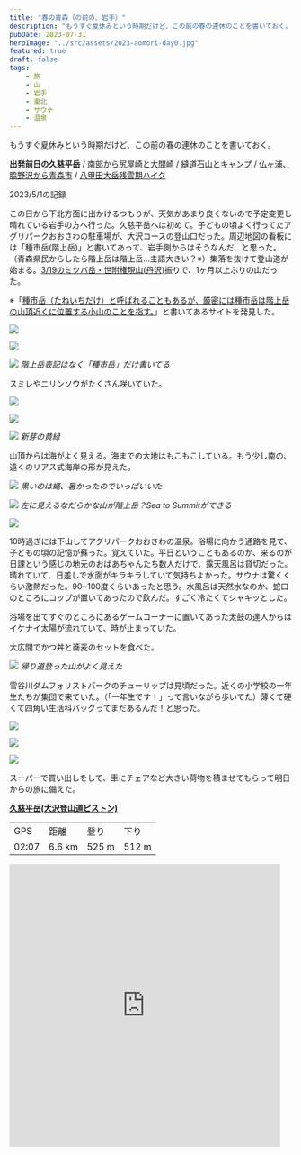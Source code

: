 ```yaml
---
title: "春の青森（の前の、岩手）"
description: "もうすぐ夏休みという時期だけど、この前の春の連休のことを書いておく。"
pubDate: 2023-07-31
heroImage: "../src/assets/2023-aomori-day0.jpg"
featured: true
draft: false
tags:
    - 旅
    - 山
    - 岩手
    - 東北
    - サウナ
    - 温泉
---
```


もうすぐ夏休みという時期だけど、この前の春の連休のことを書いておく。

**出発前日の久慈平岳** / [南部から尻屋崎と大間崎](https://riemats.com/2023-aomori-1/) / [縫道石山とキャンプ](https://riemats.com/2023-aomori-2/) / [仏ヶ浦、脇野沢から青森市](https://riemats.com/2023-aomori-3/) / [八甲田大岳残雪期ハイク](https://riemats.com/2023-aomori-4/)

2023/5/1の記録

この日から下北方面に出かけるつもりが、天気があまり良くないので予定変更し晴れている岩手の方へ行った。久慈平岳へは初めて。子どもの頃よく行ってたアグリパークおおさわの駐車場が、大沢コースの登山口だった。周辺地図の看板には「種市岳(階上岳)」と書いてあって、岩手側からはそうなんだ、と思った。（青森県民からしたら階上岳は階上岳…主語大きい？※）集落を抜けて登山道が始まる。[3/19のミツバ岳・世附権現山(丹沢)](https://www.yamareco.com/modules/yamareco/detail-5284768.html)振りで、1ヶ月以上ぶりの山だった。

※「[種市岳（たねいちだけ）と呼ばれることもあるが、厳密には種市岳は階上岳の山頂近くに位置する小山のことを指す。](https://tozanguchi-p.com/hashigami_f/)」と書いてあるサイトを発見した。

![](images/2023-aomori-day0-1-1-768x1024.jpeg)

![](images/2023-aomori-day0-2-768x1024.jpeg)

![](images/2023-aomori-day0-3-1024x768.jpeg)
*階上岳表記はなく「種市岳」だけ書いてる*

スミレやニリンソウがたくさん咲いていた。

![](images/2023-aomori-day0-5-768x1024.jpeg)

![](images/2023-aomori-day0-4-768x1024.jpeg)

![](images/2023-aomori-day0-6-768x1024.jpeg)
*新芽の黄緑*

山頂からは海がよく見える。海までの大地はもこもこしている。もう少し南の、遠くのリアス式海岸の形が見えた。

![](images/2023-aomori-day0-7-1024x768.jpeg)
*黒いのは蠅、暑かったのでいっぱいいた*

![](images/2023-aomori-day0-8-1024x683.jpeg)
*左に見えるなだらかな山が階上岳？Sea to Summitができる*

![](images/2023-aomori-day0-9-1024x768.jpeg)

10時過ぎには下山してアグリパークおおさわの温泉。浴場に向かう通路を見て、子どもの頃の記憶が蘇った。覚えていた。平日ということもあるのか、来るのが日課という感じの地元のおばあちゃんたち数人だけで、露天風呂は貸切だった。晴れていて、日差しで水面がキラキラしていて気持ちよかった。サウナは驚くくらい激熱だった。90~100度くらいあったと思う。水風呂は天然水なのか、蛇口のところにコップが置いてあったので飲んだ。すごく冷たくてシャキッとした。

浴場を出てすぐのところにあるゲームコーナーに置いてあった太鼓の達人からはイケナイ太陽が流れていて、時が止まっていた。

大広間でかつ丼と蕎麦のセットを食べた。

![](images/2023-aomori-day0-10-768x1024.jpeg)
*帰り道登った山がよく見えた*

雪谷川ダムフォリストパークのチューリップは見頃だった。近くの小学校の一年生たちが集団で来ていた。（「一年生です！」って言いながら歩いてた）薄くて硬くて四角い生活科バッグってまだあるんだ！と思った。

![](images/2023-aomori-day0-11-1024x683.jpg)

![](images/2023-aomori-day0-12-682x1024.jpg)

![](images/2023-aomori-day0-13-1-683x1024.jpeg)

スーパーで買い出しをして、車にチェアなど大きい荷物を積ませてもらって明日からの旅に備えた。

**[久慈平岳(大沢登山道ピストン)](https://www.yamareco.com/modules/yamareco/detail-5429763.html)**

<table><tbody><tr><td class="has-text-align-center" data-align="center">GPS</td><td class="has-text-align-center" data-align="center">距離</td><td class="has-text-align-center" data-align="center">登り</td><td class="has-text-align-center" data-align="center">下り</td></tr><tr><td class="has-text-align-center" data-align="center">02:07</td><td class="has-text-align-center" data-align="center">6.6 km</td><td class="has-text-align-center" data-align="center">525 m</td><td class="has-text-align-center" data-align="center">512 m</td></tr></tbody></table>

<iframe src="https://www.yamareco.com/modules/yamareco/include/ymap_iframe.php?did=5429763&amp;graph=1&amp;w=482&amp;h=502&amp;lat=40.369019700479&amp;lon=141.6145192236&amp;minlat=40.358087052409&amp;minlon=141.60915157592&amp;maxlat=40.379952348549&amp;maxlon=141.61988687128" width="482" height="502" scrolling="no" frameborder="0"></iframe>
